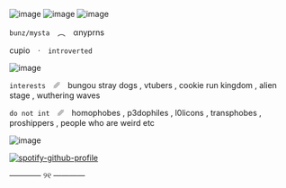 ![image](https://media.discordapp.net/attachments/1161332539408011284/1312337708361715792/tumblr_548f0e46f3dc4c94beab00f5c8b477a5_92b52384_640.gif.webp?ex=674c213b&is=674acfbb&hm=4124a96028f9b5b45e703af0f9297b248e9b37e98a2c71e25ba7b35a9202cf59&&animated=true)
![image](https://media.discordapp.net/attachments/1161332539408011284/1312329611715018804/Untitled738_20241130160703.png?ex=674c19b1&is=674ac831&hm=2aeb7bcd5199821dde6d57a3c8b796bfead2f873a907e668e4e63d91f94722f8&)
![image](https://media.discordapp.net/attachments/1161332539408011284/1312338241868922951/tumblr_8bd0d1a55bdc4ab64942058539320c03_cd4b6619_1280.png?ex=674c21ba&is=674ad03a&hm=80cdc40ca389940a95050a19446b29fb35c2e592c93f7d5d6e2167002b25c709&)

`bunz/mysta` ︵ αnyprns

cupio · `introverted`

![image](https://media.discordapp.net/attachments/1161332539408011284/1312337708361715792/tumblr_548f0e46f3dc4c94beab00f5c8b477a5_92b52384_640.gif.webp?ex=674c213b&is=674acfbb&hm=4124a96028f9b5b45e703af0f9297b248e9b37e98a2c71e25ba7b35a9202cf59&&animated=true)

`interests` ␥ bungou stray dogs , vtubers , cookie run kingdom , alien stage , wuthering waves

`do not int` ␥ homophobes , p3dophiles , l0licons , transphobes , proshippers , people who are weird etc

![image](https://media.discordapp.net/attachments/1161332539408011284/1312337708361715792/tumblr_548f0e46f3dc4c94beab00f5c8b477a5_92b52384_640.gif.webp?ex=674c213b&is=674acfbb&hm=4124a96028f9b5b45e703af0f9297b248e9b37e98a2c71e25ba7b35a9202cf59&&animated=true)

[![spotify-github-profile](https://spotify-github-profile.kittinanx.com/api/view?uid=31xbajw4xxoabluw4bj4m5g3jn54&cover_image=true&theme=novatorem&show_offline=false&background_color=121212&interchange=false&bar_color=c787a2&bar_color_cover=false)](https://github.com/kittinan/spotify-github-profile)

———— ୨୧ ————
